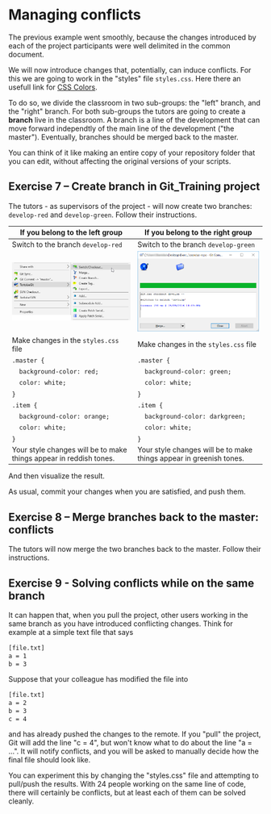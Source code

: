 # Managing conflicts

The previous example went smoothly, because the changes introduced by each of the project participants were well delimited in the common document.

We will now introduce changes that, potentially, can induce conflicts. For this we are going to work in the "styles" file `styles.css`. Here there an usefull link for [CSS Colors](https://www.w3schools.com/cssref/css_colors.asp). 

To do so, we divide the classroom in two sub-groups: the "left" branch, and the "right" branch. For both sub-groups the tutors are going to create a **branch** live in the classroom. A branch is a line of the development that can move forward independtly of the main line of the development ("the master"). Eventually, branches should be merged back to the master.

You can think of it like making an entire copy of your repository folder that you can edit, without affecting the original versions of your scripts.

## Exercise 7 – Create branch in Git_Training project

The tutors - as supervisors of the project - will now create two branches: `develop-red` and `develop-green`. Follow their instructions.

| If you belong to the left group | If you belong to the right group 
| -------- | -------- |
| Switch to the branch `develop-red` | Switch to the branch `develop-green` | 
| ![Git-Bash-16.png](https://github.com/fmassonn/Git_Training/raw/master/resources/16.png) | ![Git-Bash-18.png](https://github.com/fmassonn/Git_Training/raw/master/resources/18.png) |
| Make changes in the `styles.css` file | Make changes in the `styles.css` file |
| `.master {` | `.master {` |
| `  background-color: red;` | `  background-color: green;` |
| `  color: white;` | `  color: white;` |
| `}` | `}` |
| `.item {` | `.item {` |
| `  background-color: orange;` | `  background-color: darkgreen;` |
| `  color: white;` | `  color: white;` |
| `}` | `}` |
| Your style changes will be to make things appear in reddish tones. | Your style changes will be to make things appear in greenish tones. |

And then visualize the result.

As usual, commit your changes when you are satisfied, and push them.


## Exercise 8 – Merge branches back to the master: conflicts

The tutors will now merge the two branches back to the master. Follow their instructions.

## Exercise 9 - Solving conflicts while on the same branch
It can happen that, when you pull the project, other users working in the same branch as you have introduced conflicting changes. Think for example at a simple text file that says
```
[file.txt]
a = 1
b = 3
```

Suppose that your colleague has modified the file into 
```
[file.txt]
a = 2
b = 3
c = 4
```
and has already pushed the changes to the remote. If you "pull" the project, Git will add the line "c = 4", but won't know what to do about the line "a = ...". It will notify conflicts, and you will be asked to manually decide how the final file should look like.

You can experiment this by changing the "styles.css" file and attempting to pull/push the results. With 24 people working on the same line of code, there will certainly be conflicts, but at least each of them can be solved cleanly.
